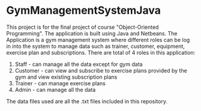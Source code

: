 # GymManagementSystemJava
This project is for the final project of course "Object-Oriented Programming". The application is built using Java and Netbeans.
The Application is a gym management system where different roles can be log in into the system to manage data such as trainer, customer, equipment, exercise plan and subscriptions. There are total of 4 roles in this application:
1. Staff - can manage all the data except for gym data
2. Customer - can view and subscribe to exercise plans provided by the gym and view existing subscription plans
3. Trainer - can manage exercise plans
4. Admin - can manage all the data

The data files used are all the .txt files included in this repository.
